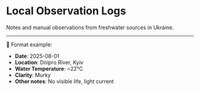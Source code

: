 # Local Observation Logs

Notes and manual observations from freshwater sources in Ukraine.

---

📝 Format example:

- **Date**: 2025-08-01 
- **Location**: Dnipro River, Kyiv  
- **Water Temperature**: ~22°C  
- **Clarity**: Murky  
- **Other notes**: No visible life, light current
